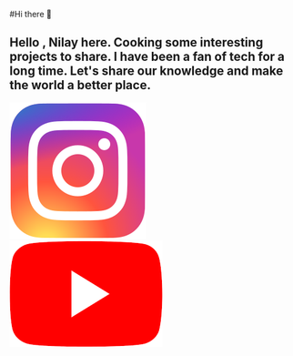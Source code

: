 #Hi there 👋
##  Hello , Nilay here. Cooking some interesting projects to share. I have been a fan of tech for a long time. Let's share our knowledge and make the world a better place.

<a href='https://www.instagram.com/__nilay_paul__/'>![insta.webp](https://github.com/49paunilay/49paunilay/blob/master/insta.webp)</a><a herf='https://www.youtube.com/watch?v=El3PViHZ3XE'>![y.png](https://github.com/49paunilay/49paunilay/blob/master/y.png)</a>


